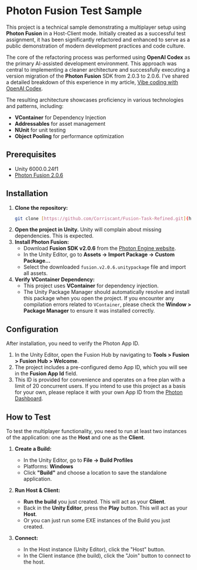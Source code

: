 # Photon Fusion Test Sample

This project is a technical sample demonstrating a multiplayer setup using **Photon Fusion** in a Host-Client mode. 
Initially created as a successful test assignment, it has been significantly refactored and enhanced to serve as a public demonstration of modern development practices and code culture.

The core of the refactoring process was performed using **OpenAI Codex** as the primary AI-assisted development environment. This approach was central to implementing a cleaner architecture and successfully executing a version migration of the **Photon Fusion** SDK from 2.0.3 to 2.0.6. I've shared a detailed breakdown of this experience in my article, [Vibe coding with OpenAI Codex](https://www.linkedin.com/pulse/vibe-coding-openai-codex-dmitrii-fedotov-bnhhe).

The resulting architecture showcases proficiency in various technologies and patterns, including:
* **VContainer** for Dependency Injection 
* **Addressables** for asset management
* **NUnit** for unit testing
* **Object Pooling** for performance optimization

## Prerequisites

* Unity 6000.0.24f1
* [Photon Fusion 2.0.6](https://www.photonengine.com/fusion)

## Installation

1.  **Clone the repository:**
    ```sh
    git clone [https://github.com/Corriscant/Fusion-Task-Refined.git](https://github.com/Corriscant/Fusion-Task-Refined.git)
    ```
2.  **Open the project in Unity.** Unity will complain about missing dependencies. This is expected.
3.  **Install Photon Fusion:**
    * Download **Fusion SDK v2.0.6** from the [Photon Engine website](https://www.photonengine.com/sdks#fusion).
    * In the Unity Editor, go to **Assets -> Import Package -> Custom Package...**
    * Select the downloaded `fusion.v2.0.6.unitypackage` file and import all assets.
4.  **Verify VContainer Dependency:**
    * This project uses **VContainer** for dependency injection.
    * The Unity Package Manager should automatically resolve and install this package when you open the project. If you encounter any compilation errors related to `VContainer`, please check the **Window > Package Manager** to ensure it was installed correctly.	


## Configuration

After installation, you need to verify the Photon App ID.

1.  In the Unity Editor, open the Fusion Hub by navigating to **Tools > Fusion > Fusion Hub > Welcome**.
2.  The project includes a pre-configured demo App ID, which you will see in the **Fusion App Id** field.
3.  This ID is provided for convenience and operates on a free plan with a limit of 20 concurrent users. If you intend to use this project as a basis for your own, please replace it with your own App ID from the [Photon Dashboard](https://dashboard.photonengine.com/en-US/account/signin).

## How to Test

To test the multiplayer functionality, you need to run at least two instances of the application: one as the **Host** and one as the **Client**.

1.  **Create a Build:**
    * In the Unity Editor, go to **File -> Build Profiles**
	* Platforms: **Windows**
    * Click **"Build"** and choose a location to save the standalone application.

2.  **Run Host & Client:**
    * **Run the build** you just created. This will act as your **Client**.
    * Back in the **Unity Editor**, press the **Play** button. This will act as your **Host**.
	* Or you can just run some EXE instances of the Build you just created.

3.  **Connect:**
    * In the Host instance (Unity Editor), click the "Host" button.
    * In the Client instance (the build), click the "Join" button to connect to the host.
